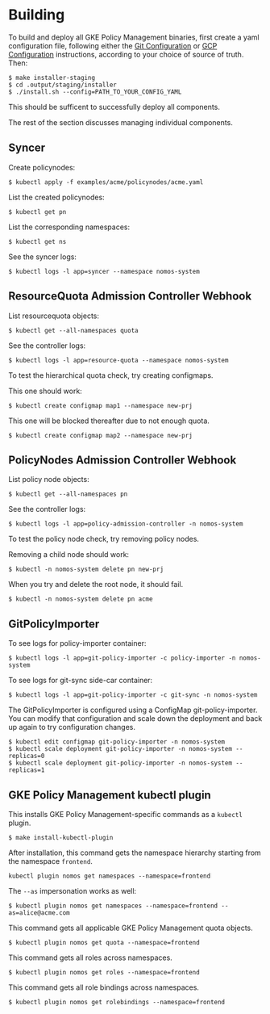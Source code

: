 # Building

To build and deploy all GKE Policy Management binaries,
first create a yaml configuration file, following either
the [Git Configuration](git_config.md) or
[GCP Configuration](gcp_config.md) instructions, according
to your choice of source of truth. Then:

```console
$ make installer-staging
$ cd .output/staging/installer
$ ./install.sh --config=PATH_TO_YOUR_CONFIG_YAML
```

This should be sufficent to successfully deploy all components.

The rest of the section discusses managing individual components.

## Syncer

Create policynodes:

```console
$ kubectl apply -f examples/acme/policynodes/acme.yaml
```

List the created policynodes:

```console
$ kubectl get pn
```

List the corresponding namespaces:

```console
$ kubectl get ns
```

See the syncer logs:

```console
$ kubectl logs -l app=syncer --namespace nomos-system
```

## ResourceQuota Admission Controller Webhook

List resourcequota objects:

```console
$ kubectl get --all-namespaces quota
```

See the controller logs:

```console
$ kubectl logs -l app=resource-quota --namespace nomos-system
```

To test the hierarchical quota check, try creating configmaps.

This one should work:

```console
$ kubectl create configmap map1 --namespace new-prj
```

This one will be blocked thereafter due to not enough quota.

```console
$ kubectl create configmap map2 --namespace new-prj
```

## PolicyNodes Admission Controller Webhook

List policy node objects:

```console
$ kubectl get --all-namespaces pn
```

See the controller logs:

```console
$ kubectl logs -l app=policy-admission-controller -n nomos-system
```

To test the policy node check, try removing policy nodes.

Removing a child node should work:

```console
$ kubectl -n nomos-system delete pn new-prj
```

When you try and delete the root node, it should fail.

```console
$ kubectl -n nomos-system delete pn acme
```

## GitPolicyImporter

To see logs for policy-importer container:

```console
$ kubectl logs -l app=git-policy-importer -c policy-importer -n nomos-system
```

To see logs for git-sync side-car container:

```console
$ kubectl logs -l app=git-policy-importer -c git-sync -n nomos-system
```

The GitPolicyImporter is configured using a ConfigMap git-policy-importer. You
can modify that configuration and scale down the deployment and back up again to
try configuration changes.

```console
$ kubectl edit configmap git-policy-importer -n nomos-system
$ kubectl scale deployment git-policy-importer -n nomos-system --replicas=0
$ kubectl scale deployment git-policy-importer -n nomos-system --replicas=1
```

## GKE Policy Management kubectl plugin

This installs GKE Policy Management-specific commands as a `kubectl` plugin.

```console
$ make install-kubectl-plugin
```

After installation, this command gets the namespace hierarchy starting from the
namespace `frontend`.

```console
kubectl plugin nomos get namespaces --namespace=frontend
```

The `--as` impersonation works as well:

```console
$ kubectl plugin nomos get namespaces --namespace=frontend --as=alice@acme.com
```

This command gets all applicable GKE Policy Management quota objects.

```console
$ kubectl plugin nomos get quota --namespace=frontend
```

This command gets all roles across namespaces.

```console
$ kubectl plugin nomos get roles --namespace=frontend
```

This command gets all role bindings across namespaces.

```console
$ kubectl plugin nomos get rolebindings --namespace=frontend
```
